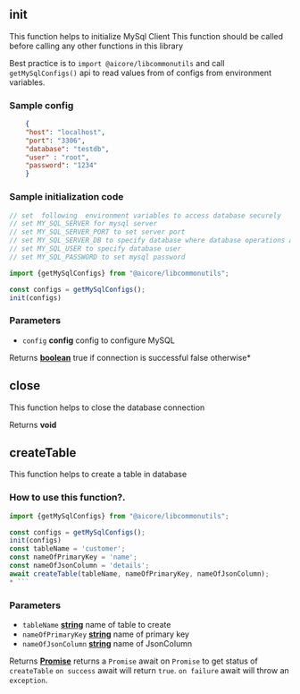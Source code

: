 <!-- Generated by documentation.js. Update this documentation by updating the source code. -->

## init

This function helps to initialize MySql Client
This function should be called before calling any other functions in this library

Best practice is to `import @aicore/libcommonutils` and call `getMySqlConfigs()` api to read values from of configs
from environment variables.

### Sample config

```json
    {
    "host": "localhost",
    "port": "3306",
    "database": "testdb",
    "user" : "root",
    "password": "1234"
    }
```

### Sample initialization code

```javascript
// set  following  environment variables to access database securely
// set MY_SQL_SERVER for mysql server
// set MY_SQL_SERVER_PORT to set server port
// set MY_SQL_SERVER_DB to specify database where database operations are conducted
// set MY_SQL_USER to specify database user
// set MY_SQL_PASSWORD to set mysql password

import {getMySqlConfigs} from "@aicore/libcommonutils";

const configs = getMySqlConfigs();
init(configs)

```

### Parameters

*   `config` **config** config to configure MySQL

Returns **[boolean][1]** true if connection is successful false otherwise*

## close

This function helps to close the database connection

Returns **void** 

## createTable

This function helps to create a  table in database

### How to use this function?.

````javascript
import {getMySqlConfigs} from "@aicore/libcommonutils";

const configs = getMySqlConfigs();
init(configs)
const tableName = 'customer';
const nameOfPrimaryKey = 'name';
const nameOfJsonColumn = 'details';
await createTable(tableName, nameOfPrimaryKey, nameOfJsonColumn);
* ```
````

### Parameters

*   `tableName` **[string][2]** name of table to create
*   `nameOfPrimaryKey` **[string][2]** name of primary key
*   `nameOfJsonColumn` **[string][2]** name of JsonColumn

Returns **[Promise][3]** returns a `Promise` await on `Promise` to get status of `createTable`
`on success` await will return `true`. `on failure` await will throw an `exception`.

[1]: https://developer.mozilla.org/docs/Web/JavaScript/Reference/Global_Objects/Boolean

[2]: https://developer.mozilla.org/docs/Web/JavaScript/Reference/Global_Objects/String

[3]: https://developer.mozilla.org/docs/Web/JavaScript/Reference/Global_Objects/Promise

